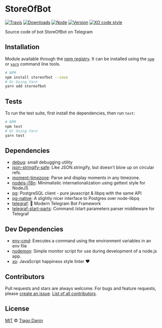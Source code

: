 # StoreOfBot

[![Travis](https://img.shields.io/travis/TiagoDanin/StoreOfBot.svg?branch=master&style=flat-square)](https://travis-ci.org/TiagoDanin/StoreOfBot) [![Downloads](https://img.shields.io/npm/dt/storeofbot.svg?style=flat-square)](https://npmjs.org/package/storeofbot) [![Node](https://img.shields.io/node/v/storeofbot.svg?style=flat-square)](https://npmjs.org/package/storeofbot) [![Version](https://img.shields.io/npm/v/storeofbot.svg?style=flat-square)](https://npmjs.org/package/storeofbot) [![XO code style](https://img.shields.io/badge/code%20style-XO-red.svg?style=flat-square)](https://github.com/xojs/xo) 

Source code of bot StoreOfBot on Telegram

## Installation

Module available through the [npm registry](https://www.npmjs.com/). It can be installed using the  [`npm`](https://docs.npmjs.com/getting-started/installing-npm-packages-locally) or [`yarn`](https://yarnpkg.com/en/) command line tools.

```sh
# NPM
npm install storeofbot --save
# Or Using Yarn
yarn add storeofbot
```

## Tests

To run the test suite, first install the dependencies, then run `test`:

```sh
# NPM
npm test
# Or Using Yarn
yarn test
```

## Dependencies

- [debug](https://ghub.io/debug): small debugging utility
- [json-stringify-safe](https://ghub.io/json-stringify-safe): Like JSON.stringify, but doesn&#x27;t blow up on circular refs.
- [moment-timezone](https://ghub.io/moment-timezone): Parse and display moments in any timezone.
- [nodejs-i18n](https://ghub.io/nodejs-i18n): Minimalistic internationalization using gettext style for NodeJS
- [pg](https://ghub.io/pg): PostgreSQL client - pure javascript &amp; libpq with the same API
- [pg-native](https://ghub.io/pg-native): A slightly nicer interface to Postgres over node-libpq
- [telegraf](https://ghub.io/telegraf): 📡 Modern Telegram Bot Framework
- [telegraf-start-parts](https://ghub.io/telegraf-start-parts): Command /start parameters parser middleware for Telegraf

## Dev Dependencies

- [env-cmd](https://ghub.io/env-cmd): Executes a command using the environment variables in an env file
- [nodemon](https://ghub.io/nodemon): Simple monitor script for use during development of a node.js app.
- [xo](https://ghub.io/xo): JavaScript happiness style linter ❤️

## Contributors

Pull requests and stars are always welcome. For bugs and feature requests, please [create an issue](https://github.com/TiagoDanin/StoreOfBot/issues). [List of all contributors](https://github.com/TiagoDanin/StoreOfBot/graphs/contributors).

## License

[MIT](LICENSE) © [Tiago Danin](https://TiagoDanin.github.io)